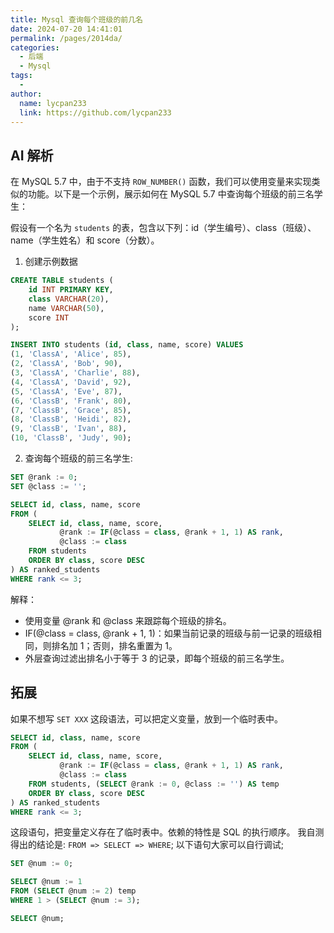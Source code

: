 ```yaml
---
title: Mysql 查询每个班级的前几名
date: 2024-07-20 14:41:01
permalink: /pages/2014da/
categories:
  - 后端
  - Mysql
tags:
  - 
author: 
  name: lycpan233
  link: https://github.com/lycpan233
---
```



## AI 解析

在 MySQL 5.7 中，由于不支持 `ROW_NUMBER()` 函数，我们可以使用变量来实现类似的功能。以下是一个示例，展示如何在 MySQL 5.7 中查询每个班级的前三名学生：

假设有一个名为 `students` 的表，包含以下列：id（学生编号）、class（班级）、name（学生姓名）和 score（分数）。

1. 创建示例数据

```sql
CREATE TABLE students (
    id INT PRIMARY KEY,
    class VARCHAR(20),
    name VARCHAR(50),
    score INT
);

INSERT INTO students (id, class, name, score) VALUES
(1, 'ClassA', 'Alice', 85),
(2, 'ClassA', 'Bob', 90),
(3, 'ClassA', 'Charlie', 88),
(4, 'ClassA', 'David', 92),
(5, 'ClassA', 'Eve', 87),
(6, 'ClassB', 'Frank', 80),
(7, 'ClassB', 'Grace', 85),
(8, 'ClassB', 'Heidi', 82),
(9, 'ClassB', 'Ivan', 88),
(10, 'ClassB', 'Judy', 90);

```

2. 查询每个班级的前三名学生:
```SQL
SET @rank := 0;
SET @class := '';

SELECT id, class, name, score
FROM (
    SELECT id, class, name, score,
           @rank := IF(@class = class, @rank + 1, 1) AS rank,
           @class := class
    FROM students
    ORDER BY class, score DESC
) AS ranked_students
WHERE rank <= 3;
```

解释：
- 使用变量 @rank 和 @class 来跟踪每个班级的排名。
- IF(@class = class, @rank + 1, 1)：如果当前记录的班级与前一记录的班级相同，则排名加 1；否则，排名重置为 1。
- 外层查询过滤出排名小于等于 3 的记录，即每个班级的前三名学生。

## 拓展

如果不想写 `SET XXX` 这段语法，可以把定义变量，放到一个临时表中。

```sql
SELECT id, class, name, score
FROM (
    SELECT id, class, name, score,
           @rank := IF(@class = class, @rank + 1, 1) AS rank,
           @class := class
    FROM students, (SELECT @rank := 0, @class := '') AS temp
    ORDER BY class, score DESC
) AS ranked_students
WHERE rank <= 3;
```

这段语句，把变量定义存在了临时表中。依赖的特性是 SQL 的执行顺序。
我自测得出的结论是: `FROM => SELECT => WHERE`;
以下语句大家可以自行调试;

```sql
SET @num := 0;

SELECT @num := 1
FROM (SELECT @num := 2) temp
WHERE 1 > (SELECT @num := 3);

SELECT @num;
```